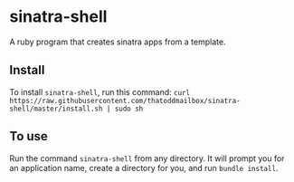 # sinatra-shell
A ruby program that creates sinatra apps from a template.

## Install
To install `sinatra-shell`, run this command: `curl https://raw.githubusercontent.com/thatoddmailbox/sinatra-shell/master/install.sh | sudo sh`

## To use
Run the command `sinatra-shell` from any directory. It will prompt you for an application name, create a directory for you, and run `bundle install`.
